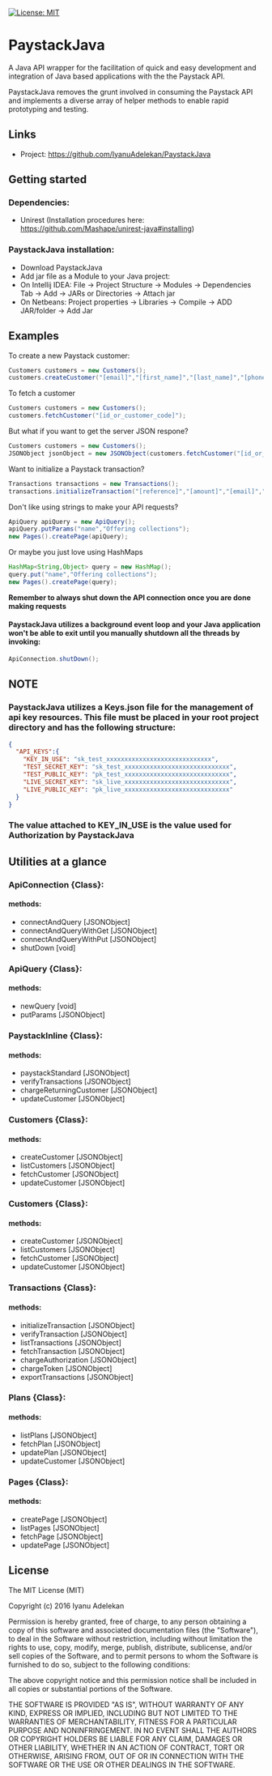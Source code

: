 [![License: MIT](https://img.shields.io/badge/License-MIT-yellow.svg)](LICENSE)

# PaystackJava

A Java API wrapper for the facilitation of quick and easy development and integration of Java based applications with the the Paystack API.

PaystackJava removes the grunt involved in consuming the Paystack API and implements a diverse array of helper methods to enable rapid prototyping and testing. 

## Links
- Project: https://github.com/IyanuAdelekan/PaystackJava


## Getting started
### Dependencies:
- Unirest (Installation procedures here: https://github.com/Mashape/unirest-java#installing)

### PaystackJava installation:
- Download PaystackJava
- Add jar file as a Module to your Java project:
- On Intellij IDEA: File -> Project Structure -> Modules -> Dependencies Tab -> Add -> JARs or Directories -> Attach jar
- On Netbeans: Project properties -> Libraries -> Compile -> ADD JAR/folder -> Add Jar


## Examples

To create a new Paystack customer:
```java
Customers customers = new Customers();
customers.createCustomer("[email]","[first_name]","[last_name]","[phone]","[metadata]");
```

To fetch a customer
```java
Customers customers = new Customers();
customers.fetchCustomer("[id_or_customer_code]");
```

But what if you want to get the server JSON respone?
```java
Customers customers = new Customers();
JSONObject jsonObject = new JSONObject(customers.fetchCustomer("[id_or_customer_code]"));
```

Want to initialize a Paystack transaction?
```java
Transactions transactions = new Transactions();
transactions.initializeTransaction("[reference]","[amount]","[email]","[plan]","[callback_url]");
```

Don't like using strings to make your API requests?
```java
ApiQuery apiQuery = new ApiQuery();
apiQuery.putParams("name","Offering collections");
new Pages().createPage(apiQuery);
```

Or maybe you just love using HashMaps
```java
HashMap<String,Object> query = new HashMap();
query.put("name","Offering collections");
new Pages().createPage(query);
```


**Remember to always shut down the API connection once you are done making requests**
#### PaystackJava utilizes a background event loop and your Java application won't be able to exit until you manually shutdown all the threads by invoking:
```java
ApiConnection.shutDown();
```

## NOTE
### PaystackJava utilizes a Keys.json file for the management of api key resources. This file must be placed in your root project directory and has the following structure:
```json
{
  "API_KEYS":{
    "KEY_IN_USE": "sk_test_xxxxxxxxxxxxxxxxxxxxxxxxxxxxx",
    "TEST_SECRET_KEY": "sk_test_xxxxxxxxxxxxxxxxxxxxxxxxxxxxx",
    "TEST_PUBLIC_KEY": "pk_test_xxxxxxxxxxxxxxxxxxxxxxxxxxxxx",
    "LIVE_SECRET_KEY": "sk_live_xxxxxxxxxxxxxxxxxxxxxxxxxxxxx",
    "LIVE_PUBLIC_KEY": "pk_live_xxxxxxxxxxxxxxxxxxxxxxxxxxxxx"
  }
}
```
### The value attached to KEY_IN_USE is the value used for Authorization by PaystackJava

## Utilities at a glance
### ApiConnection {Class}:
#### methods:
- connectAndQuery [JSONObject]
- connectAndQueryWithGet [JSONObject]
- connectAndQueryWithPut [JSONObject]
- shutDown [void]

### ApiQuery {Class}:
#### methods:
- newQuery [void]
- putParams [JSONObject]

### PaystackInline {Class}:
#### methods:
- paystackStandard [JSONObject]
- verifyTransactions [JSONObject]
- chargeReturningCustomer [JSONObject]
- updateCustomer [JSONObject]

### Customers {Class}:
#### methods:
- createCustomer [JSONObject]
- listCustomers [JSONObject]
- fetchCustomer [JSONObject]
- updateCustomer [JSONObject]

### Customers {Class}:
#### methods:
- createCustomer [JSONObject]
- listCustomers [JSONObject]
- fetchCustomer [JSONObject]
- updateCustomer [JSONObject]

### Transactions {Class}:
#### methods:
- initializeTransaction [JSONObject]
- verifyTransaction [JSONObject]
- listTransactions [JSONObject]
- fetchTransaction [JSONObject]
- chargeAuthorization [JSONObject]
- chargeToken [JSONObject]
- exportTransactions [JSONObject]

### Plans {Class}:
#### methods:
- listPlans [JSONObject]
- fetchPlan [JSONObject]
- updatePlan [JSONObject]
- updateCustomer [JSONObject]

### Pages {Class}:
#### methods:
- createPage [JSONObject]
- listPages [JSONObject]
- fetchPage [JSONObject]
- updatePage [JSONObject]

License
----

The MIT License (MIT)

Copyright (c) 2016 Iyanu Adelekan

Permission is hereby granted, free of charge, to any person obtaining a copy
of this software and associated documentation files (the "Software"), to deal
in the Software without restriction, including without limitation the rights
to use, copy, modify, merge, publish, distribute, sublicense, and/or sell
copies of the Software, and to permit persons to whom the Software is
furnished to do so, subject to the following conditions:

The above copyright notice and this permission notice shall be included in all
copies or substantial portions of the Software.

THE SOFTWARE IS PROVIDED "AS IS", WITHOUT WARRANTY OF ANY KIND, EXPRESS OR
IMPLIED, INCLUDING BUT NOT LIMITED TO THE WARRANTIES OF MERCHANTABILITY,
FITNESS FOR A PARTICULAR PURPOSE AND NONINFRINGEMENT. IN NO EVENT SHALL THE
AUTHORS OR COPYRIGHT HOLDERS BE LIABLE FOR ANY CLAIM, DAMAGES OR OTHER
LIABILITY, WHETHER IN AN ACTION OF CONTRACT, TORT OR OTHERWISE, ARISING FROM,
OUT OF OR IN CONNECTION WITH THE SOFTWARE OR THE USE OR OTHER DEALINGS IN THE
SOFTWARE.
